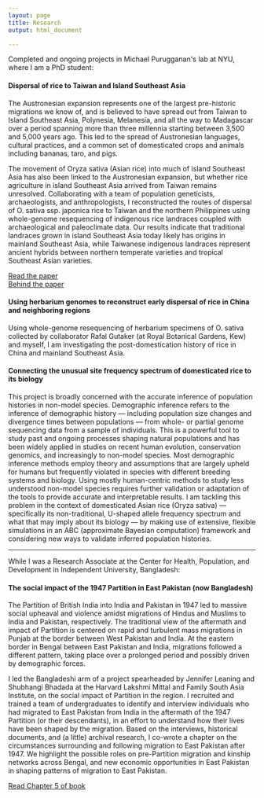 ```yaml
---
layout: page
title: Research
output: html_document

---
```


Completed and ongoing projects in Michael Purugganan's lab at NYU, where I am a PhD student:

#### Dispersal of rice to Taiwan and Island Southeast Asia

The Austronesian expansion represents one of the largest pre-historic migrations we know of, and is believed to have spread out from Taiwan to Island Southeast Asia, Polynesia, Melanesia, and all the way to Madagascar over a period spanning more than three millennia starting between 3,500 and 5,000 years ago. This led to the spread of Austronesian languages, cultural practices, and a common set of domesticated crops and animals including bananas, taro, and pigs.  

The movement of Oryza sativa (Asian rice) into much of island Southeast Asia has also been linked to the Austronesian expansion, but whether rice agriculture in island Southeast Asia arrived from Taiwan remains unresolved. Collaborating with a team of population geneticists, archaeologists, and anthropologists, I reconstructed the routes of dispersal of O. sativa ssp. japonica rice to Taiwan and the northern Philippines using whole-genome resequencing of indigenous rice landraces coupled with archaeological and paleoclimate data. Our results indicate that traditional landraces grown in island Southeast Asia today likely has origins in mainland Southeast Asia, while Taiwanese indigenous landraces represent ancient hybrids between northern temperate varieties and tropical Southeast Asian varieties.

[Read the paper](https://academic.oup.com/mbe/article/38/11/4832/6317837)  
[Behind the paper](https://ecoevocommunity.nature.com/posts/the-dispersal-of-rice-and-rethinking-the-austronesian-expansion)

#### Using herbarium genomes to reconstruct early dispersal of rice in China and neighboring regions

Using whole-genome resequencing of herbarium specimens of O. sativa collected by collaborator Rafal Gutaker (at Royal Botanical Gardens, Kew) and myself, I am investigating the post-domestication history of rice in China and mainland Southeast Asia. 


#### Connecting the unusual site frequency spectrum of domesticated rice to its biology

This project is broadly concerned with the accurate inference of population histories in non-model species. Demographic inference refers to the inference of demographic history — including population size changes and divergence times between populations — from whole- or partial genome sequencing data from a sample of individuals. This is a powerful tool to study past and ongoing processes shaping natural populations and has been widely applied in studies on recent human evolution, conservation genomics, and increasingly to non-model species. Most demographic inference methods employ theory and assumptions that are largely upheld for humans but frequently violated in species with different breeding systems and biology. Using mostly human-centric methods to study less understood non-model species requires further validation or adaptation of the tools to provide accurate and interpretable results. I am tackling this problem in the context of domesticated Asian rice (Oryza sativa) — specifically its non-traditional, U-shaped allele frequency spectrum and what that may imply about its biology — by making use of extensive, flexible simulations in an ABC (approximate Bayesian computation) framework and considering new ways to validate inferred population histories.
  
    
--------

      
While I was a Research Associate at the Center for Health, Population, and Development in Independent University, Bangladesh:

#### The social impact of the 1947 Partition in East Pakistan (now Bangladesh)

The Partition of British India into India and Pakistan in 1947 led to massive social upheaval and violence amidst migrations of Hindus and Muslims to India and Pakistan, respectively. The traditional view of the aftermath and impact of Partition is centered on rapid and turbulent mass migrations in Punjab at the border between West Pakistan and India. At the eastern border in Bengal between East Pakistan and India, migrations followed a different pattern, taking place over a prolonged period and possibly driven by demographic forces.  

I led the Bangladeshi arm of a project spearheaded by Jennifer Leaning and Shubhangi Bhadada at the Harvard Lakshmi Mittal and Family South Asia Institute, on the social impact of Partition in the region. I recruited and trained a team of undergraduates to identify and interview individuals who had migrated to East Pakistan from India in the aftermath of the 1947 Partition (or their descendants), in an effort to understand how their lives have been shaped by the migration. Based on the interviews, historical documents, and (a little) archival research, I co-wrote a chapter on the circumstances surrounding and following migration to East Pakistan after 1947. We highlight the possible roles on pre-Partition migration and kinship networks across Bengal, and new economic opportunities in East Pakistan in shaping patterns of migration to East Pakistan.

[Read Chapter 5 of book](https://spectrum.sagepub.in/book/the-1947-partition-of-British-India-Jennifer-Leaning-9789354792908/20)


